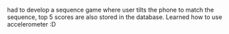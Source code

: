 had to develop a sequence game where user tilts the phone to match the sequence, top 5 scores are also stored in the database. Learned how to use accelerometer :D
